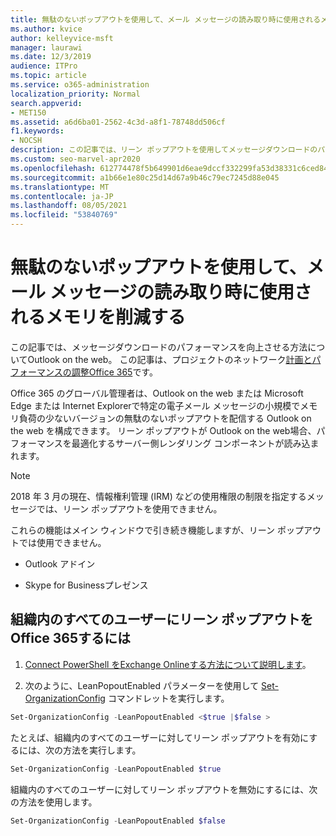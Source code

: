 ```yaml
---
title: 無駄のないポップアウトを使用して、メール メッセージの読み取り時に使用されるメモリを削減する
ms.author: kvice
author: kelleyvice-msft
manager: laurawi
ms.date: 12/3/2019
audience: ITPro
ms.topic: article
ms.service: o365-administration
localization_priority: Normal
search.appverid:
- MET150
ms.assetid: a6d6ba01-2562-4c3d-a8f1-78748dd506cf
f1.keywords:
- NOCSH
description: この記事では、リーン ポップアウトを使用してメッセージダウンロードのパフォーマンスを向上させる方法についてOutlook on the web。
ms.custom: seo-marvel-apr2020
ms.openlocfilehash: 612774478f5b649901d6eae9dccf332299fa53d38331c6ced847ea8d05be104e
ms.sourcegitcommit: a1b66e1e80c25d14d67a9b46c79ec7245d88e045
ms.translationtype: MT
ms.contentlocale: ja-JP
ms.lasthandoff: 08/05/2021
ms.locfileid: "53840769"
---
```

# <a name="use-lean-popouts-to-reduce-memory-used-when-reading-mail-messages"></a>無駄のないポップアウトを使用して、メール メッセージの読み取り時に使用されるメモリを削減する

この記事では、メッセージダウンロードのパフォーマンスを向上させる方法についてOutlook on the web。 この記事は、プロジェクトのネットワーク[計画とパフォーマンスの調整Office 365](./network-planning-and-performance.md)です。
  
Office 365 のグローバル管理者は、Outlook on the web または Microsoft Edge または Internet Explorerで特定の電子メール メッセージの小規模でメモリ負荷の少ないバージョンの無駄のないポップアウトを配信する Outlook on the web を構成できます。 リーン ポップアウトが Outlook on the web場合、パフォーマンスを最適化するサーバー側レンダリング コンポーネントが読み込まれます。
  
> [!NOTE]
> 2018 年 3 月の現在、情報権利管理 (IRM) などの使用権限の制限を指定するメッセージでは、リーン ポップアウトを使用できません。
  
これらの機能はメイン ウィンドウで引き続き機能しますが、リーン ポップアウトでは使用できません。
  
- Outlook アドイン
  
- Skype for Businessプレゼンス
  
## <a name="to-configure-lean-popouts-for-all-users-within-your-office-365-organization"></a>組織内のすべてのユーザーにリーン ポップアウトをOffice 365するには
  
1. [Connect PowerShell をExchange Onlineする方法について説明します](/powershell/exchange/connect-to-exchange-online-powershell)。
  
2. 次のように、LeanPopoutEnabled パラメーターを使用して [Set-OrganizationConfig](/powershell/module/exchange/set-organizationconfig) コマンドレットを実行します。

  ```powershell
  Set-OrganizationConfig -LeanPopoutEnabled <$true |$false >
  ```

  たとえば、組織内のすべてのユーザーに対してリーン ポップアウトを有効にするには、次の方法を実行します。
  
  ```powershell
  Set-OrganizationConfig -LeanPopoutEnabled $true
  ```

  組織内のすべてのユーザーに対してリーン ポップアウトを無効にするには、次の方法を使用します。

  ```powershell
  Set-OrganizationConfig -LeanPopoutEnabled $false
  ```